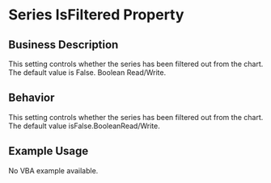 # Series IsFiltered Property

## Business Description
This setting controls whether the series has been filtered out from the chart. The default value is False. Boolean Read/Write.

## Behavior
This setting controls whether the series has been filtered out from the chart. The default value isFalse.BooleanRead/Write.

## Example Usage
No VBA example available.